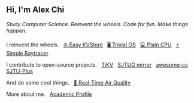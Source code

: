 ## Hi, I'm **Alex Chi**

*Study Computer Science. Reinvent the wheels. Code for fun. Make things happen.*

I reinvent the wheels. &nbsp;
[⛵ Easy KVStore](https://github.com/tikv/agatedb) &nbsp;
[🖥️ Trivial OS](https://github.com/skyzh/core-os-riscv) &nbsp;
[💻 Plain CPU](https://github.com/skyzh/mips-simulator) &nbsp;
[⚡ Simple Raytracer](https://github.com/skyzh/raytracer.rs)

I contribute to open-source projects. &nbsp;
[TiKV](https://github.com/tikv/tikv) &nbsp;
[SJTUG mirror](http://mirrors.sjtug.sjtu.edu.cn) &nbsp;
[awesome-cs](https://github.com/SJTU-CSE/awesome-cs) &nbsp;
[SJTU-Plus](https://plus.sjtu.edu.cn/)

And do some cool things. &nbsp;
[🌈 Real-Time Air Quality](https://bluesense.skyzh.dev)

More about me. &nbsp;
[Academic Profile](https://www.skyzh.dev/academic/)
